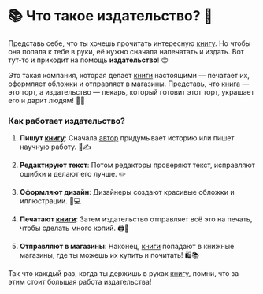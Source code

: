 # 📚 Что такое издательство? 📖

Представь себе, что ты хочешь прочитать интересную [книгу](book.md). Но чтобы она попала к тебе в руки, её нужно сначала напечатать и издать. Вот тут-то и приходит на помощь **издательство**! 😊

Это такая компания, которая делает [книги](book.md) настоящими — печатает их, оформляет обложки и отправляет в магазины. Представь, что [книга](book.md) — это торт, а издательство — пекарь, который готовит этот торт, украшает его и дарит людям! 🍰🎨

### Как работает издательство?

1. **Пишут [книгу](book.md)**: Сначала [автор](author.md) придумывает историю или пишет научную работу. 📝✍️
   
2. **Редактируют текст**: Потом редакторы проверяют текст, исправляют ошибки и делают его лучше. ✏️
   
3. **Оформляют дизайн**: Дизайнеры создают красивые обложки и иллюстрации. 🎨💻
   
4. **Печатают [книги](book.md)**: Затем издательство отправляет всё это на печать, чтобы сделать много копий. 🖨️📑
   
5. **Отправляют в магазины**: Наконец, [книги](book.md) попадают в книжные магазины, где ты можешь их купить и почитать! 🛍️📚

Так что каждый раз, когда ты держишь в руках [книгу](book.md), помни, что за этим стоит большая работа издательства!